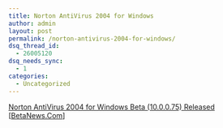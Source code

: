 ```yaml
---
title: Norton AntiVirus 2004 for Windows
author: admin
layout: post
permalink: /norton-antivirus-2004-for-windows/
dsq_thread_id:
  - 26005120
dsq_needs_sync:
  - 1
categories:
  - Uncategorized
---
```

[Norton AntiVirus 2004 for Windows Beta (10.0.0.75) Released][1] [[BetaNews.Com][2]]

 [1]: http://www.fileforum.com/detail.php3?fid=994513192
 [2]: http://www.betanews.com